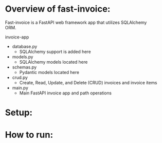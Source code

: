 # Overview of fast-invoice:

Fast-invoice is a FastAPI web framework app that utilizes SQLAlchemy ORM.

invoice-app
* database.py
  * SQLAlchemy support is added here
* models.py
  * SQLAlchemy models located here
* schemas.py
  * Pydantic models located here
* crud.py
  * Create, Read, Update, and Delete (CRUD) invoices and invoice items
* main.py
  * Main FastAPI invoice app and path operations

# Setup:

# How to run:
